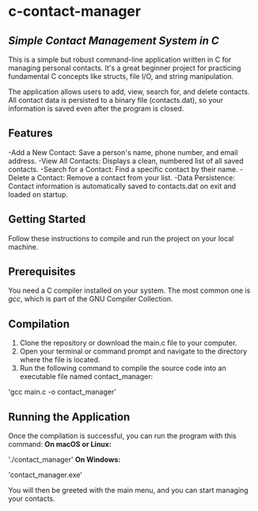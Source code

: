 # c-contact-manager
## **_Simple Contact Management System in C_**

This is a simple but robust command-line application written in C for managing personal contacts. It's a great beginner project for practicing fundamental C concepts like structs, file I/O, and string manipulation.

The application allows users to add, view, search for, and delete contacts. All contact data is persisted to a binary file (contacts.dat), so your information is saved even after the program is closed.

## **Features**

-Add a New Contact: Save a person's name, phone number, and email address.
-View All Contacts: Displays a clean, numbered list of all saved contacts.
-Search for a Contact: Find a specific contact by their name.
-Delete a Contact: Remove a contact from your list.
-Data Persistence: Contact information is automatically saved to contacts.dat on exit and loaded on startup.

## **Getting Started**

Follow these instructions to compile and run the project on your local machine.

## **Prerequisites**

You need a C compiler installed on your system. The most common one is *gcc*, which is part of the GNU Compiler Collection.
## **Compilation**

1. Clone the repository or download the main.c file to your computer.
2. Open your terminal or command prompt and navigate to the directory where the file is located.
3. Run the following command to compile the source code into an executable file named contact_manager:

'gcc main.c -o contact_manager'

## **Running the Application**

Once the compilation is successful, you can run the program with this command:
**On macOS or Linux:**

'./contact_manager'
**On Windows:**

'contact_manager.exe'

You will then be greeted with the main menu, and you can start managing your contacts.